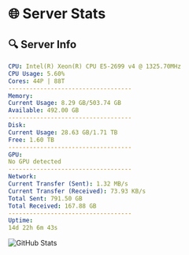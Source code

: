 # 🌐 Server Stats
## 🔍 Server Info
```yaml
CPU: Intel(R) Xeon(R) CPU E5-2699 v4 @ 1325.70MHz
CPU Usage: 5.60%
Cores: 44P | 88T
-----------------------------------
Memory:
Current Usage: 8.29 GB/503.74 GB
Available: 492.00 GB
-----------------------------------
Disk:
Current Usage: 28.63 GB/1.71 TB
Free: 1.60 TB
-----------------------------------
GPU:
No GPU detected
-----------------------------------
Network:
Current Transfer (Sent): 1.32 MB/s
Current Transfer (Received): 73.93 KB/s
Total Sent: 791.50 GB
Total Received: 167.88 GB
-----------------------------------
Uptime:
14d 22h 6m 43s
```
![GitHub Stats](https://img.shields.io/badge/Updated-2025-05-04_15:15:31-blue)